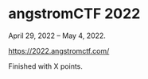 # angstromCTF 2022

April 29, 2022 – May 4, 2022.

<https://2022.angstromctf.com/>

Finished with X points.

